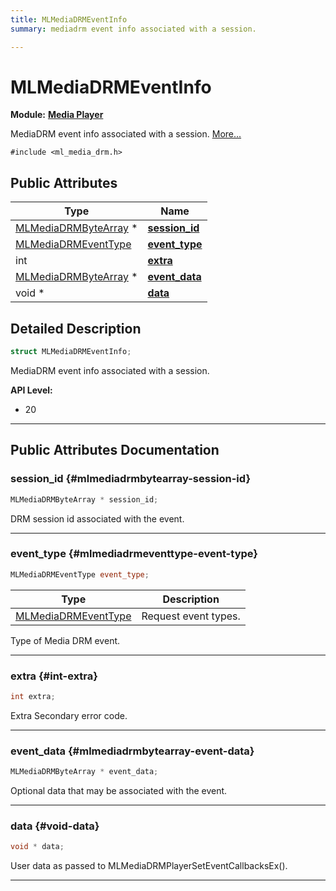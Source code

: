 ```yaml
---
title: MLMediaDRMEventInfo
summary: mediadrm event info associated with a session. 

---
```


# MLMediaDRMEventInfo

**Module:** **[Media Player](/versioned_docs/version-22-Feb-2023/api-ref/api/Modules/group___media_player/group___media_player.md)**



MediaDRM event info associated with a session.  [More...](#detailed-description)


`#include <ml_media_drm.h>`

## Public Attributes

| Type           | Name           |
| -------------- | -------------- |
| [MLMediaDRMByteArray](/versioned_docs/version-22-Feb-2023/api-ref/api/Modules/group___media_player/struct_m_l_media_d_r_m_byte_array.md) * | **[session_id](/versioned_docs/version-22-Feb-2023/api-ref/api/Modules/group___media_player/struct_m_l_media_d_r_m_event_info.md#mlmediadrmbytearray-session-id)**  |
| [MLMediaDRMEventType](/versioned_docs/version-22-Feb-2023/api-ref/api/Modules/group___media_player/group___media_player.md#enums-mlmediadrmeventtype) | **[event_type](/versioned_docs/version-22-Feb-2023/api-ref/api/Modules/group___media_player/struct_m_l_media_d_r_m_event_info.md#mlmediadrmeventtype-event-type)**  |
| int | **[extra](/versioned_docs/version-22-Feb-2023/api-ref/api/Modules/group___media_player/struct_m_l_media_d_r_m_event_info.md#int-extra)**  |
| [MLMediaDRMByteArray](/versioned_docs/version-22-Feb-2023/api-ref/api/Modules/group___media_player/struct_m_l_media_d_r_m_byte_array.md) * | **[event_data](/versioned_docs/version-22-Feb-2023/api-ref/api/Modules/group___media_player/struct_m_l_media_d_r_m_event_info.md#mlmediadrmbytearray-event-data)**  |
| void * | **[data](/versioned_docs/version-22-Feb-2023/api-ref/api/Modules/group___media_player/struct_m_l_media_d_r_m_event_info.md#void-data)**  |

## Detailed Description

```cpp
struct MLMediaDRMEventInfo;
```

MediaDRM event info associated with a session. 




**API Level:**
  * 20 




-----------
## Public Attributes Documentation

### session_id {#mlmediadrmbytearray-session-id}

```cpp
MLMediaDRMByteArray * session_id;
```


DRM session id associated with the event. 





-----------

### event_type {#mlmediadrmeventtype-event-type}

```cpp
MLMediaDRMEventType event_type;
```



| Type | Description |
|--|--|
| [MLMediaDRMEventType](/versioned_docs/version-22-Feb-2023/api-ref/api/Modules/group___media_player/group___media_player.md#enums-mlmediadrmeventtype) | Request event types.  |


Type of Media DRM event. 





-----------

### extra {#int-extra}

```cpp
int extra;
```


Extra Secondary error code. 





-----------

### event_data {#mlmediadrmbytearray-event-data}

```cpp
MLMediaDRMByteArray * event_data;
```


Optional data that may be associated with the event. 





-----------

### data {#void-data}

```cpp
void * data;
```


User data as passed to MLMediaDRMPlayerSetEventCallbacksEx(). 





-----------


